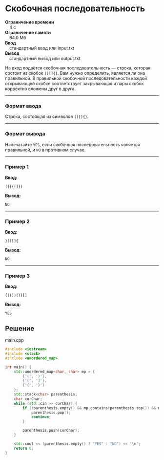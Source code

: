 # Скобочная последовательность

**Ограничение времени**  
 4 с  
**Ограничение памяти**  
 64.0 Мб  
**Ввод**  
 стандартный ввод или input.txt  
**Вывод**  
 стандартный вывод или output.txt  

На вход подаётся скобочная последовательность — строка, которая состоит из скобок `()[]{}`. Вам нужно определить, является ли она правильной. В правильной скобочной последовательности каждой открывающей скобке соответствует закрывающая и пары скобок корректно вложены друг в друга.

---

### Формат ввода

Строка, состоящая из символов `()[]{}`.

---

### Формат вывода

Напечатайте `YES`, если скобочная последовательность является правильной, и `NO` в противном случае.

---

### Пример 1

**Ввод:**
```text
({{{[]})
```

**Вывод:**
```text
NO
```

---

### Пример 2

**Ввод:**
```text
}()[]{
```

**Вывод:**
```text
NO
```

---

### Пример 3

**Ввод:**
```text
{(())()}[]
```

**Вывод:**
```text
YES
```
## Решение

main.cpp
```cpp
#include <iostream>
#include <stack>
#include <unordered_map>

int main() {
    std::unordered_map<char, char> mp = {
        {'(', ')'},
        {'[', ']'},
        {'{', '}'}
    };
    std::stack<char> parenthesis;
    char curChar;
    while (std::cin >> curChar) {
        if (!parenthesis.empty() && mp.contains(parenthesis.top()) && mp[parenthesis.top()] == curChar) {
            parenthesis.pop();
            continue;
        }

        parenthesis.push(curChar);
    }

    std::cout << (parenthesis.empty() ? "YES" : "NO") << '\n';
    return 0;
}
```
